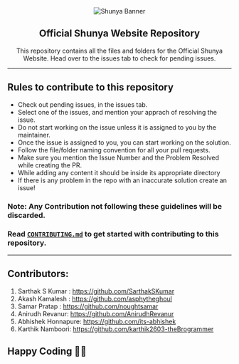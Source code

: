 <div align="center">
<img src = "Assets\repo\banner.webp" alt = "Shunya Banner">

<h2><b>Official Shunya Website Repository</b></h2>

This repository contains all the files and folders for the Official Shunya Website. Head over to the issues tab to check for pending issues.
</div>
<hr>

## Rules to contribute to this repository

- Check out pending issues, in the issues tab.
- Select one of the issues, and mention your apprach of resolving the issue.
- Do not start working on the issue unless it is assigned to you by the maintainer.
- Once the issue is assigned to you, you can start working on the solution.
- Follow the file/folder naming convention for all your pull requests.
- Make sure you mention the Issue Number and the Problem Resolved while creating the PR.
- While adding any content it should be inside its appropriate directory
- If there is any problem in the repo with an inaccurate solution create an issue!

### Note: Any Contribution not following these guidelines will be discarded.
### Read [`CONTRIBUTING.md`](https://github.com/adithya-s-k/Shunya/blob/62c516c9de38e6f60f29053182a16699a3110053/.github/CONTRIBUTING.md) to get started with contributing to this repository.

<hr>

## Contributors:

1) Sarthak S Kumar : https://github.com/SarthakSKumar
2) Akash Kamalesh : https://github.com/asphytheghoul
3) Samar Pratap : https://github.com/noughtsamar
4) Anirudh Revanur: https://github.com/AnirudhRevanur
5) Abhishek Honnapure: https://github.com/its-abhishek
6) Karthik Namboori: https://github.com/karthik2603-theBrogrammer

## Happy Coding 👨‍💻